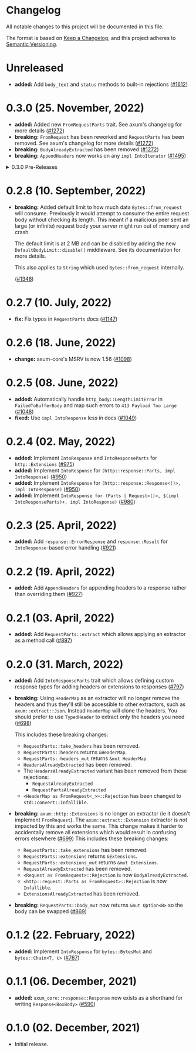 # Changelog

All notable changes to this project will be documented in this file.

The format is based on [Keep a Changelog](https://keepachangelog.com/en/1.0.0/),
and this project adheres to [Semantic Versioning](https://semver.org/spec/v2.0.0.html).

# Unreleased

- **added:** Add `body_text` and `status` methods to built-in rejections ([#1612])

[#1612]: https://github.com/tokio-rs/axum/pull/1612

# 0.3.0 (25. November, 2022)

- **added:** Added new `FromRequestParts` trait. See axum's changelog for more
  details ([#1272])
- **breaking:** `FromRequest` has been reworked and `RequestParts` has been
  removed. See axum's changelog for more details ([#1272])
- **breaking:** `BodyAlreadyExtracted` has been removed ([#1272])
- **breaking:** `AppendHeaders` now works on any `impl IntoIterator` ([#1495])

[#1272]: https://github.com/tokio-rs/axum/pull/1272
[#1495]: https://github.com/tokio-rs/axum/pull/1495

<details>
<summary>0.3.0 Pre-Releases</summary>

# 0.3.0-rc.3 (8. November, 2022)

- **added:** Add `DefaultBodyLimit::max` for changing the default body limit ([#1397])
- **added:** Add `Error::into_inner` for converting `Error` to `BoxError` without allocating ([#1476])
- **breaking:** `AppendHeaders` now works on any `impl IntoIterator` ([#1495])

[#1397]: https://github.com/tokio-rs/axum/pull/1397
[#1476]: https://github.com/tokio-rs/axum/pull/1476
[#1495]: https://github.com/tokio-rs/axum/pull/1495

# 0.3.0-rc.2 (10. September, 2022)

- **breaking:** Added default limit to how much data `Bytes::from_request` will
  consume. Previously it would attempt to consume the entire request body
  without checking its length. This meant if a malicious peer sent an large (or
  infinite) request body your server might run out of memory and crash.

  The default limit is at 2 MB and can be disabled by adding the new
  `DefaultBodyLimit::disable()` middleware. See its documentation for more
  details.

  This also applies to `String` which used `Bytes::from_request` internally.

  ([#1346])

[#1346]: https://github.com/tokio-rs/axum/pull/1346

# 0.3.0-rc.1 (23. August, 2022)

- **breaking:** `FromRequest` has been reworked and `RequestParts` has been
  removed. See axum's changelog for more details ([#1272])
- **added:** Added new `FromRequestParts` trait. See axum's changelog for more
  details ([#1272])
- **breaking:** `BodyAlreadyExtracted` has been removed ([#1272])

[#1155]: https://github.com/tokio-rs/axum/pull/1155
[#1272]: https://github.com/tokio-rs/axum/pull/1272

</details>

# 0.2.8 (10. September, 2022)

- **breaking:** Added default limit to how much data `Bytes::from_request` will
  consume. Previously it would attempt to consume the entire request body
  without checking its length. This meant if a malicious peer sent an large (or
  infinite) request body your server might run out of memory and crash.

  The default limit is at 2 MB and can be disabled by adding the new
  `DefaultBodyLimit::disable()` middleware. See its documentation for more
  details.

  This also applies to `String` which used `Bytes::from_request` internally.

  ([#1346])

[#1346]: https://github.com/tokio-rs/axum/pull/1346

# 0.2.7 (10. July, 2022)

- **fix:** Fix typos in `RequestParts` docs ([#1147])

[#1147]: https://github.com/tokio-rs/axum/pull/1147

# 0.2.6 (18. June, 2022)

- **change:** axum-core's MSRV is now 1.56 ([#1098])

[#1098]: https://github.com/tokio-rs/axum/pull/1098

# 0.2.5 (08. June, 2022)

- **added:** Automatically handle `http_body::LengthLimitError` in `FailedToBufferBody` and map
  such errors to `413 Payload Too Large` ([#1048])
- **fixed:** Use `impl IntoResponse` less in docs ([#1049])

[#1048]: https://github.com/tokio-rs/axum/pull/1048
[#1049]: https://github.com/tokio-rs/axum/pull/1049

# 0.2.4 (02. May, 2022)

- **added:** Implement `IntoResponse` and `IntoResponseParts` for `http::Extensions` ([#975])
- **added:** Implement `IntoResponse` for `(http::response::Parts, impl IntoResponse)` ([#950])
- **added:** Implement `IntoResponse` for `(http::response::Response<()>, impl IntoResponse)` ([#950])
- **added:** Implement `IntoResponse for (Parts | Request<()>, $(impl IntoResponseParts)+, impl IntoResponse)` ([#980])

[#950]: https://github.com/tokio-rs/axum/pull/950
[#975]: https://github.com/tokio-rs/axum/pull/975
[#980]: https://github.com/tokio-rs/axum/pull/980

# 0.2.3 (25. April, 2022)

- **added:** Add `response::ErrorResponse` and `response::Result` for
  `IntoResponse`-based error handling ([#921])

[#921]: https://github.com/tokio-rs/axum/pull/921 

# 0.2.2 (19. April, 2022)

- **added:** Add `AppendHeaders` for appending headers to a response rather than overriding them ([#927])

[#927]: https://github.com/tokio-rs/axum/pull/927

# 0.2.1 (03. April, 2022)

- **added:** Add `RequestParts::extract` which allows applying an extractor as a method call ([#897])

[#897]: https://github.com/tokio-rs/axum/pull/897

# 0.2.0 (31. March, 2022)

- **added:** Add `IntoResponseParts` trait which allows defining custom response
  types for adding headers or extensions to responses ([#797])
- **breaking:** Using `HeaderMap` as an extractor will no longer remove the headers and thus
  they'll still be accessible to other extractors, such as `axum::extract::Json`. Instead
  `HeaderMap` will clone the headers. You should prefer to use `TypedHeader` to extract only the
  headers you need ([#698])

  This includes these breaking changes:
    - `RequestParts::take_headers` has been removed.
    - `RequestParts::headers` returns `&HeaderMap`.
    - `RequestParts::headers_mut` returns `&mut HeaderMap`.
    - `HeadersAlreadyExtracted` has been removed.
    - The `HeadersAlreadyExtracted` variant has been removed from these rejections:
        - `RequestAlreadyExtracted`
        - `RequestPartsAlreadyExtracted`
    - `<HeaderMap as FromRequest<_>>::Rejection` has been changed to `std::convert::Infallible`.
- **breaking:** `axum::http::Extensions` is no longer an extractor (ie it
  doesn't implement `FromRequest`). The `axum::extract::Extension` extractor is
  _not_ impacted by this and works the same. This change makes it harder to
  accidentally remove all extensions which would result in confusing errors
  elsewhere ([#699])
  This includes these breaking changes:
    - `RequestParts::take_extensions` has been removed.
    - `RequestParts::extensions` returns `&Extensions`.
    - `RequestParts::extensions_mut` returns `&mut Extensions`.
    - `RequestAlreadyExtracted` has been removed.
    - `<Request as FromRequest>::Rejection` is now `BodyAlreadyExtracted`.
    - `<http::request::Parts as FromRequest>::Rejection` is now `Infallible`.
    - `ExtensionsAlreadyExtracted` has been removed.
- **breaking:** `RequestParts::body_mut` now returns `&mut Option<B>` so the
  body can be swapped ([#869])

[#698]: https://github.com/tokio-rs/axum/pull/698
[#699]: https://github.com/tokio-rs/axum/pull/699
[#797]: https://github.com/tokio-rs/axum/pull/797
[#869]: https://github.com/tokio-rs/axum/pull/869

# 0.1.2 (22. February, 2022)

- **added:** Implement `IntoResponse` for `bytes::BytesMut` and `bytes::Chain<T, U>` ([#767])

[#767]: https://github.com/tokio-rs/axum/pull/767

# 0.1.1 (06. December, 2021)

- **added:** `axum_core::response::Response` now exists as a shorthand for writing `Response<BoxBody>` ([#590])

[#590]: https://github.com/tokio-rs/axum/pull/590

# 0.1.0 (02. December, 2021)

- Initial release.
